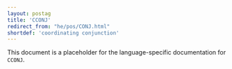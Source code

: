 ```yaml
---
layout: postag
title: 'CCONJ'
redirect_from: "he/pos/CONJ.html"
shortdef: 'coordinating conjunction'
---
```


This document is a placeholder for the language-specific documentation
for `CCONJ`.
